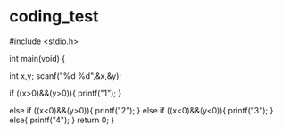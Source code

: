 # coding_test

#include <stdio.h>

int main(void) {
  
  int x,y;
  scanf("%d %d",&x,&y);

  if ((x>0)&&(y>0)){
    printf("1");
  }

  else if ((x<0)&&(y>0)){
    printf("2");
  }
  else if ((x<0)&&(y<0)){
    printf("3");
  }
  else{
    printf("4");
  }
    return 0;
}
